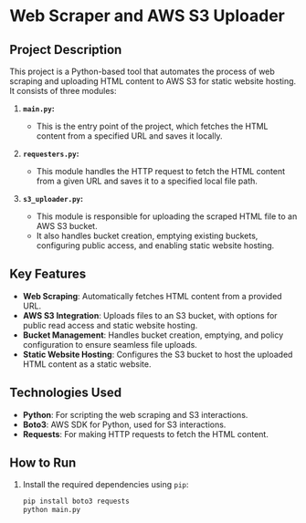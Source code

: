 # Web Scraper and AWS S3 Uploader

## Project Description
This project is a Python-based tool that automates the process of web scraping and uploading HTML content to AWS S3 for static website hosting. It consists of three modules:

1. **`main.py`:** 
   - This is the entry point of the project, which fetches the HTML content from a specified URL and saves it locally.
   
2. **`requesters.py`:**
   - This module handles the HTTP request to fetch the HTML content from a given URL and saves it to a specified local file path.

3. **`s3_uploader.py`:**
   - This module is responsible for uploading the scraped HTML file to an AWS S3 bucket.
   - It also handles bucket creation, emptying existing buckets, configuring public access, and enabling static website hosting.

## Key Features
- **Web Scraping**: Automatically fetches HTML content from a provided URL.
- **AWS S3 Integration**: Uploads files to an S3 bucket, with options for public read access and static website hosting.
- **Bucket Management**: Handles bucket creation, emptying, and policy configuration to ensure seamless file uploads.
- **Static Website Hosting**: Configures the S3 bucket to host the uploaded HTML content as a static website.

## Technologies Used
- **Python**: For scripting the web scraping and S3 interactions.
- **Boto3**: AWS SDK for Python, used for S3 interactions.
- **Requests**: For making HTTP requests to fetch the HTML content.

## How to Run
1. Install the required dependencies using `pip`:
   ```bash
   pip install boto3 requests
   python main.py
